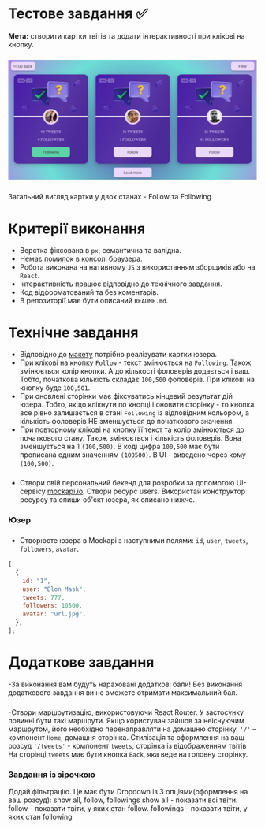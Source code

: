 # Тестове завдання ✅

<b>Мета:</b> створити картки твітів та додати інтерактивності при клікові на кнопку.

###

![requirmentsImg](https://github.com/Artemdream/test-tweets-tasks/blob/master/src/images/cards.png)

###

Загальний вигляд картки у двох станах - Follow та Following

###

# Критерії виконання

- Верстка фіксована в `рх`, семантична та валідна.
- Немає помилок в консолі браузера.
- Робота виконана на нативному `JS` з використанням зборщиків або на `React`.
- Інтерактивність працює відповідно до технічного завдання.
- Код відформатований та без коментарів.
- В репозиторії має бути описаний `README.md`.

###

# Технічне завдання

- Відповідно до [макету](https://www.figma.com/file/zun1oP6NmS2Lmgbcj6e1IG/Test?node-id=0-1&t=fKfPK1hQF3isHhAC-0) потрібно реалізувати картки юзера.
- При клікові на кнопку `Follow` - текст змінюється на `Following`. Також змінюється колір кнопки. А до кількості фоловерів додається і ваш. Тобто, початкова кількість складає `100,500` фоловерів. При клікові на кнопку буде `100,501`.
- При оновлені сторінки має фіксуватись кінцевий результат дій юзера. Тобто, якщо клікнути по кнопці і оновити сторінку - то кнопка все рівно залишається в стані `Following` із відповідним кольором, а кількість фоловерів НЕ зменшується до початкового значення.
- При повторному клікові на кнопку її текст та колір змінюються до початкового стану. Також змінюється і кількість фоловерів. Вона зменшується на 1 `(100,500)`.
  В коді цифра `100,500` має бути прописана одним значенням `(100500)`. В UI - виведено через кому `(100,500)`.

###

- Створи свій персональний бекенд для розробки за допомогою UI-сервісу [mockapi.io](https://mockapi.io). Створи ресурс users. Використай конструктор ресурсу та опиши об'єкт юзера, як описано нижче.

###

### Юзер

###

- Створюєте юзера в Mockapi з наступними полями: `id`, `user`, `tweets`, `followers`, `avatar`.

```js
[
  {
    id: "1",
    user: "Elon Mask",
    tweets: 777,
    followers: 10500,
    avatar: "url.jpg",
  },
];
```


# Додаткове завдання
-За виконання вам будуть нараховані додаткові бали! Без виконання додаткового завдання ви не зможете отримати максимальний бал.

###

-Створи маршрутизацію, використовуючи React Router.
У застосунку повинні бути такі маршрути. Якщо користувач зайшов за неіснуючим маршрутом, його необхідно перенаправляти на домашню сторінку. `'/'` – компонент `Home`, домашня сторінка. Стилізація та оформлення на ваш розсуд `'/tweets'` - компонент `tweets`, сторінка із відображенням твітів На сторінці `tweets` має бути кнопка `Back`, яка веде на головну сторінку.

###

### Завдання із зірочкою
Додай фільтрацію. Це має бути Dropdown із 3 опціями(оформлення на ваш розсуд): show all, follow, followings show all - показати всі твіти. follow - показати твіти, у яких стан follow. followings - показати твіти, у яких стан following
